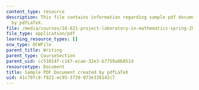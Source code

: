```yaml
---
content_type: resource
description: This file contains information regarding sample pdf document created
  by pdfLaTeX.
file: /media/courses/18-821-project-laboratory-in-mathematics-spring-2013/41c70fc8f822ec953739073e338142c7_MIT18_821S13_latexsample.pdf
file_type: application/pdf
learning_resource_types: []
ocw_type: OCWFile
parent_title: Writing
parent_type: CourseSection
parent_uid: cc51014f-c167-ecae-32e3-b7759a8b851d
resourcetype: Document
title: Sample PDF Document created by pdfLaTeX
uid: 41c70fc8-f822-ec95-3739-073e338142c7
---
```

